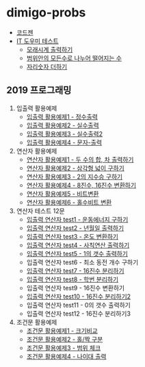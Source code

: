 # dimigo-probs

- [코드젠](./codegen)
- [IT 도우미 테스트](./helper-test)
  - [모래시계 출력하기](./helper-test/0001.c)
  - [범위안의 모든수로 나누어 떨어지는 수](./helper-test/0002.c)
  - [자리숫자 더하기](./helper-test/0003.c)

## 2019 프로그래밍

1. 입출력 활용예제 
   - [입출력 활용예제1 - 정수출력](./001.입출력/prob1.c)
   - [입출력 활용예제2 - 실수출력](./001.입출력/prob2.c)
   - [입출력 활용예제3 - 실수출력2](./001.입출력/prob3.c)
   - [입출력 활용예제4 - 문자-출력](./001.입출력/prob4.c)
2. 연산자 활용예제 
   - [연산자 활용예제1 - 두 수의 합, 차 출력하기](./002.연산자/prob1.c)
   - [연산자 활용예제2 - 삼각형 넓이 구하기](./002.연산자/prob2.c)
   - [연산자 활용예제3 - 2의 지수승 구하기](./002.연산자/prob3.c)
   - [연산자 활용예제4 - 8진수, 16진수 변환하기](./002.연산자/prob4.c)
   - [연산자 활용예제5 - 비트변환](./002.연산자/prob5.c)
   - [연산자 활용예제6 - 홀수비트 변환](./002.연산자/prob6.c)
3. 연산자 테스트 12문
   - [입출력 연산자 test1 - 운동에너지 구하기](./002.연산자/test1.c)
   - [입출력 연산자 test2 - 년월일 출력하기](./002.연산자/test2.c)
   - [입출력 연산자 test3 - 온도 변환하기](./002.연산자/test3.c)
   - [입출력 연산자 test4 - 사칙연산 출력하기](./002.연산자/test4.c)
   - [입출력 연산자 test5 - 1의 갯수 출력하기](./002.연산자/test5.c)
   - 입출력 연산자 test6 - 최소 동전 개수 구하기
   - [입출력 연산자 test7 - 16진수 분리하기](./002.연산자/test7.c)
   - [입출력 연산자 test8 - 학번 분리하기](./002.연산자/test8.c)
   - 입출력 연산자 test9 - 16진수 변환하기
   - [입출력 연산자 test10 - 16진수 분리하기2](./002.연산자/test10.c)
   - 입출력 연산자 test11 - 0의 갯수 출력하기
   - 입출력 연산자 test12 - 16진수 분리하기3
4. 조건문 활용예제  
   - [조건문 활용예제1 - 크기비교](./003.조건문/prob1.c)
   - [조건문 활용예제2 - 홀/짝 구분](./003.조건문/prob2.c)
   - [조건문 활용예제3 - 범위 체크](./003.조건문/prob3.c)
   - [조건문 활용예제4 - 나이대 출력](./003.조건문/prob4.c)
